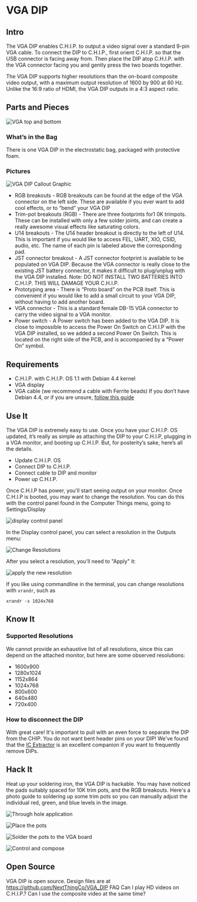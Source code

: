 ﻿# VGA DIP

## Intro

The VGA DIP enables C.H.I.P. to output a video signal over a standard 9-pin VGA cable. To connect the DIP to C.H.I.P., first orient C.H.I.P. so that the USB connector is facing away from. Then place the DIP atop C.H.I.P. with the VGA connector facing you and gently press the two boards together.  

The VGA DIP supports higher resolutions than the on-board composite video output, with a maximum output resolution of 1600 by 900 at 60 Hz. Unlike the 16:9 ratio of HDMI, the VGA DIP outputs in a 4:3 aspect ratio.

## Parts and Pieces
![VGA top and bottom](images/vga_top_and_bot.jpg)

### What’s in the Bag

There is one VGA DIP in the electrostatic bag, packaged with protective foam.

### Pictures

![VGA DIP Callout Graphic](images/vga_callout.jpg)

 * RGB breakouts - RGB breakouts can be found at the edge of the VGA connector on the left side. These are available if you ever want to add cool effects, or to “bend” your VGA DIP
 * Trim-pot breakouts (RGB) - There are three footprints for1 0K trimpots. These can be installed with only a few solder joints, and can create a really awesome visual effects like saturating colors.
 * U14 breakouts - The U14 header breakout is directly to the left of U14. This is important if you would like to access FEL, UART, XIO, CSID, audio, etc. The name of each pin is labeled above the corresponding pad.
 * JST connector breakout - A JST connector footprint  is available to be populated on VGA DIP. Because the VGA connector is really close to the existing JST battery connector, it makes it difficult to plug/unplug with the VGA DIP installed. Note: DO NOT INSTALL TWO BATTERIES INTO C.H.I.P. THIS WILL DAMAGE YOUR C.H.I.P. 
 * Prototyping area - There is “Proto board” on the PCB itself. This is convenient if you would like to add a small circuit to your VGA DIP, without having to add another board.
 * VGA connector - This is a standard female DB-15 VGA connector to carry the video signal to a VGA monitor. 
 * Power switch - A Power switch has been added to the VGA DIP. It is close to impossible to access the Power On Switch on C.H.I.P with the VGA DIP installed, so we added a second Power On Switch. This is located on the right side of the PCB, and is accompanied by a “Power On” symbol. 

## Requirements
 * C.H.I.P. with C.H.I.P. OS 1.1 with Debian 4.4 kernel
 * VGA display
 * VGA cable (we recommend a cable with Ferrite beads)
If you don’t have Debian 4.4, or if you are unsure, [follow this guide](getchip.com/update)

## Use It
The VGA DIP is extremely easy to use. Once you have your C.H.I.P. OS updated, it’s really as simple as attaching the DIP to your C.H.I.P, plugging in a VGA monitor, and booting up C.H.I.P. But, for posterity’s sake, here’s all the details. 

 * Update C.H.I.P. OS
 * Connect DIP to C.H.I.P.
 * Connect cable to DIP and monitor
 * Power up C.H.I.P.

Once C.H.I.P has power, you'll start seeing output on your monitor. Once C.H.I.P is booted, you may want to change the resolution. You can do this with the control panel found in the Computer Things menu, going to Settings/Display 

![display control panel](images/settings_select.jpg)

In the Display control panel, you can select a resolution in the Outputs menu:

![Change Resolutions](images/settings_vga_resolution.jpg)

After you select a resolution, you'll need to "Apply" it:

![apply the new resolution](images/settings_apply.jpg)

If you like using commandline in the terminal, you can change resolutions with `xrandr`, such as

```shell
xrandr -s 1024x768
```

## Know It

### Supported Resolutions
We cannot provide an exhaustive list of all resolutions, since this can depend on the attached monitor, but here are some observed resolutions:

  * 1600x900
  * 1280x1024
  * 1152x864
  * 1024x768
  * 800x600
  * 640x480
  * 720x400


### How to disconnect the DIP
With great care! It's important to pull with an even force to separate the DIP from the CHIP. You do not want bent header pins on your DIP! We've found that the [IC Extractor](https://en.wikipedia.org/wiki/IC_extractor) is an excellent companion if you want to frequently remove DIPs.

## Hack It
Heat up your soldering iron, the VGA DIP is hackable. You may have noticed the pads suitably spaced for 10K trim pots, and the RGB breakouts. Here's a photo guide to soldering up some trim pots so you can manually adjust the individual red, green, and blue levels in the image.

![Through hole application](images/vgapot_01thruhole.jpg)

![Place the pots](images/vgapot_02place.jpg)

![Solder the pots to the VGA board](images/vgapot_03soldered.jpg)

![Control and compose](images/vgapot_04allpots.jpg)

## Open Source
VGA DIP is open source. Design files are at https://github.com/NextThingCo/VGA_DIP
FAQ
Can I play HD videos on C.H.I.P.?
Can I use the composite video at the same time?

